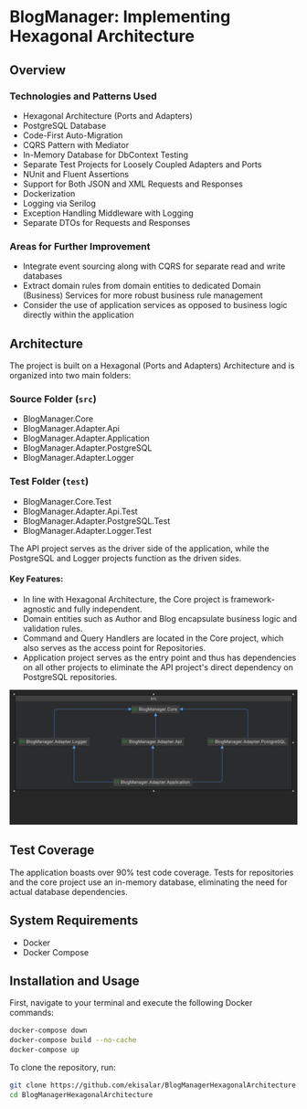 # BlogManager: Implementing Hexagonal Architecture

## Overview

### Technologies and Patterns Used
- Hexagonal Architecture (Ports and Adapters)
- PostgreSQL Database
- Code-First Auto-Migration
- CQRS Pattern with Mediator
- In-Memory Database for DbContext Testing
- Separate Test Projects for Loosely Coupled Adapters and Ports
- NUnit and Fluent Assertions
- Support for Both JSON and XML Requests and Responses
- Dockerization
- Logging via Serilog
- Exception Handling Middleware with Logging
- Separate DTOs for Requests and Responses

### Areas for Further Improvement
- Integrate event sourcing along with CQRS for separate read and write databases
- Extract domain rules from domain entities to dedicated Domain (Business) Services for more robust business rule management
- Consider the use of application services as opposed to business logic directly within the application

## Architecture

The project is built on a Hexagonal (Ports and Adapters) Architecture and is organized into two main folders:

### Source Folder (`src`)
- BlogManager.Core
- BlogManager.Adapter.Api
- BlogManager.Adapter.Application
- BlogManager.Adapter.PostgreSQL
- BlogManager.Adapter.Logger

### Test Folder (`test`)
- BlogManager.Core.Test
- BlogManager.Adapter.Api.Test
- BlogManager.Adapter.PostgreSQL.Test
- BlogManager.Adapter.Logger.Test

The API project serves as the driver side of the application, while the PostgreSQL and Logger projects function as the driven sides.

#### Key Features:
- In line with Hexagonal Architecture, the Core project is framework-agnostic and fully independent.
- Domain entities such as Author and Blog encapsulate business logic and validation rules.
- Command and Query Handlers are located in the Core project, which also serves as the access point for Repositories.
- Application project serves as the entry point and thus has dependencies on all other projects to eliminate the API project's direct dependency on PostgreSQL repositories.

![ProArchitectureject ](./BlogManagerHexagonalArchitecture.png)

## Test Coverage

The application boasts over 90% test code coverage. Tests for repositories and the core project use an in-memory database, eliminating the need for actual database dependencies.

## System Requirements

- Docker
- Docker Compose

## Installation and Usage

First, navigate to your terminal and execute the following Docker commands:

```bash
docker-compose down
docker-compose build --no-cache
docker-compose up
```

To clone the repository, run:

```bash
git clone https://github.com/ekisalar/BlogManagerHexagonalArchitecture
cd BlogManagerHexagonalArchitecture
```

